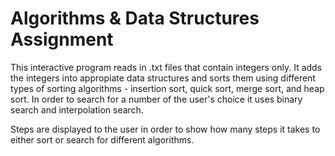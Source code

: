 # Algorithms & Data Structures Assignment

This interactive program reads in .txt files that contain integers only. It adds the integers into appropiate data structures and sorts them using
different types of sorting algorithms - insertion sort, quick sort, merge sort, and heap sort. In order to search for a number of the user's choice it uses
binary search and interpolation search. 

Steps are displayed to the user in order to show how many steps it takes to either sort or search for different algorithms.

